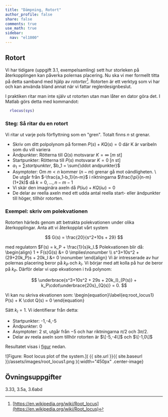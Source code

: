 ```yaml
---
title: "Dämpning, Rotort"
author_profile: false
share: false
comments: true
use_math: true
sidebar:
  nav: "el1000"
---
```


## Rotort
Vi har tidigare (uppgift 3.1, exempelsamling) sett hur storleken på återkopplingen kan påverka polernas placering. Nu ska vi mer formellt titta på detta samband med hjälp av _rotorter_[^1]. Rotorten är ett verktyg som vi har och kan använda bland annat när vi fattar reglerdesignbeslut. 

I praktiken ritar man inte själv ut rotorten utan man låter en dator göra det. I Matlab görs detta med kommandot: 

```matlab
  rlocus(sys)
```

### Steg: Så ritar du en rotort
Vi ritar ut varje pols förflyttning som en "gren". Totalt finns $n$ st grenar.
* Skriv om ditt polpolynom på formen $P(s) + KQ(s) = 0$ där K är varibeln som du vill variera
* Ändpunkter: Rötterna till $Q(s)$ motsvarar $K = \infty$ [$m$ st]
* Startpunkter: Rötterna till $P(s)$ motsvarar $K = 0$ [$n$ st] 
* $a_1 = \sum{startpunkter}$, $b_1 = \sum{\ddot andpunkter}$
* Asymptoter: Om $m<n$ kommer $(n-m)$ grenar gå mot oändligheten. \\ De utgår från $-\frac{a_1-b_1}{n-m}$ i riktningarna $\frac{\pi}{n-m}(1+2k)$ då $k=0,\ldots,n-m-1$
* Vi skär den imaginära axeln då $P(i\omega) + KQ(i\omega) = 0$
* De delar av reella axeln med ett udda antal reella start- eller ändpunkter till höger, tillhör rotorten.



### Exempel: skriv om polekvationen
Rotorten härleds genom att betrakta polekvationen under olika återkopplingar. Anta att vi återkopplat vårt system

$$
G(s) = \frac{20}{s^2+10s + 29}
$$

med regulatorn $F(s) = k_P + \frac{1}{s}k_I.$ Polekvationen blir då: 
\begin{align}
1 + F(s)G(s) &= 0 \implies\nonumber \\\\ s^3+10s^2 + (29+20k_P)s + 20k_I &= 0 \nonumber 
\end{align}
Vi är intresserade av hur polernas placering beror på $k_P$ och $k_I$. Vi börjar med att kolla på hur de beror på $k_P$. Därför delar vi upp ekvationen i två polynom: 

$$
\underbrace{s^3+10s^2 + 29s + 20k_I}_{P(s)} + k_P\cdot\underbrace{20s}_{Q(s)} = 0.
$$

Vi kan nu skriva ekvationen som:
\begin{equation}\label{eq:root_locus1}
P(s) + K \cdot Q(s) = 0 
\end{equation}

Sätt $k_I=1$. Vi identifierar från detta:
* Startpunkter: -1,-4,-5
* Ändpunkter: 0
* Asymptoter: 2 st, utgår från $-5$ och har riktningarna $\pi/2$ och $3\pi/2$.
* Delar av reela axeln som tillhör rotorten är $\[-5,-4\]$ och $\[-1,0\]$

Resultatet visas i [figur](#root_locus_figure) nedan.

<a name="root_locus_figure"></a>
![Figure: Root locus plot of the system.]( {{ site.url }}{{ site.baseurl }}/assets/images/root_locus1.png ){:width="450px" .center-image}

## Övningsuppgifter
3.33, 3.5a, 3.6abd


[^1]: [https://en.wikipedia.org/wiki/Root_locus](https://en.wikipedia.org/wiki/Root_locus)

